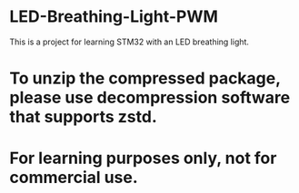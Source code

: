 # LED-Breathing-Light-PWM

This is a project for learning STM32 with an LED breathing light.

# To unzip the compressed package, please use decompression software that supports zstd.
# For learning purposes only, not for commercial use.
